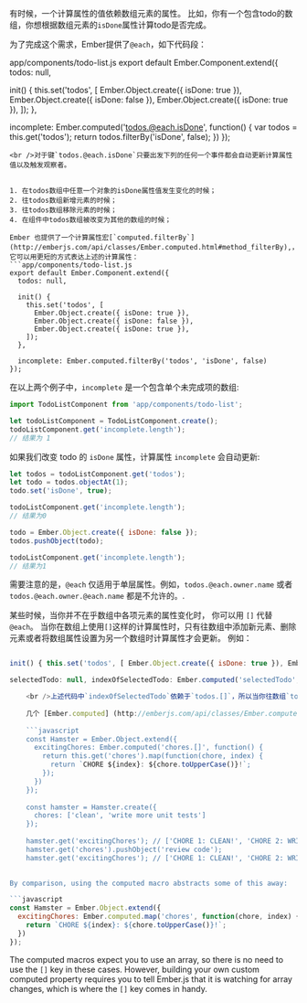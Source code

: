 有时候，一个计算属性的值依赖数组元素的属性。 比如，你有一个包含todo的数组，你想根据数组元素的`isDone`属性计算todo是否完成。

为了完成这个需求，Ember提供了`@each`，如下代码段：

app/components/todo-list.js export default Ember.Component.extend({ todos: null,

init() { this.set('todos', [ Ember.Object.create({ isDone: true }), Ember.Object.create({ isDone: false }), Ember.Object.create({ isDone: true }), ]); },

incomplete: Ember.computed('todos.@each.isDone', function() { var todos = this.get('todos'); return todos.filterBy('isDone', false); }) });

    <br />对于键`todos.@each.isDone`只要出发下列的任何一个事件都会自动更新计算属性值以及触发观察者。
    
    
    1. 在todos数组中任意一个对象的isDone属性值发生变化的时候；
    2. 往todos数组新增元素的时候；
    3. 往todos数组移除元素的时候；
    4. 在组件中todos数组被改变为其他的数组的时候；
    
    Ember 也提供了一个计算属性宏[`computed.filterBy`](http://emberjs.com/api/classes/Ember.computed.html#method_filterBy),，它可以用更短的方式表达上述的计算属性：
    ```app/components/todo-list.js
    export default Ember.Component.extend({
      todos: null,
    
      init() {
        this.set('todos', [
          Ember.Object.create({ isDone: true }),
          Ember.Object.create({ isDone: false }),
          Ember.Object.create({ isDone: true }),
        ]);
      },
    
      incomplete: Ember.computed.filterBy('todos', 'isDone', false)
    });
    

在以上两个例子中，`incomplete` 是一个包含单个未完成项的数组:

```javascript
import TodoListComponent from 'app/components/todo-list';

let todoListComponent = TodoListComponent.create();
todoListComponent.get('incomplete.length');
// 结果为 1
```

如果我们改变 todo 的 `isDone` 属性，计算属性 `incomplete` 会自动更新:

```javascript
let todos = todoListComponent.get('todos');
let todo = todos.objectAt(1);
todo.set('isDone', true);

todoListComponent.get('incomplete.length');
// 结果为0

todo = Ember.Object.create({ isDone: false });
todos.pushObject(todo);

todoListComponent.get('incomplete.length');
// 结果为1
```

需要注意的是，` @each ` 仅适用于单层属性。例如，`todos.@each.owner.name` 或者 `todos.@each.owner.@each.name` 都是不允许的。.

某些时候，当你并不在乎数组中各项元素的属性变化时， 你可以用 `[]` 代替 `@each`。 当你在数组上使用`[]`这样的计算属性时，只有往数组中添加新元素、删除元素或者将数组属性设置为另一个数组时计算属性才会更新。 例如：

```app/components/todo-list.js export default Ember.Component.extend({ todos: null,

init() { this.set('todos', [ Ember.Object.create({ isDone: true }), Ember.Object.create({ isDone: false }), Ember.Object.create({ isDone: true }), ]); },

selectedTodo: null, indexOfSelectedTodo: Ember.computed('selectedTodo', 'todos.[]', function() { return this.get('todos').indexOf(this.get('selectedTodo')); }) });

    <br />上述代码中`indexOfSelectedTodo`依赖于`todos.[]`，所以当你往数组`todos`新增元素的时候回使得计算属性`indexOfSelectedTodo`自动更新，但是当你修饰数组元素的`isDone`属性时并不会使得计算属性`indexOfSelectedTodo`自动更新。
    
    几个 [Ember.computed] (http://emberjs.com/api/classes/Ember.computed.html) 宏利用 '[]' 键来执行常见的用例。 例如，要创建映射从数组的属性计算的属性，您可以使用[Ember.computed.map] (http://emberjs.com/api/classes/Ember.computed.html#method_map) 或自己设计计算的属性:
    
    ```javascript
    const Hamster = Ember.Object.extend({
      excitingChores: Ember.computed('chores.[]', function() {
        return this.get('chores').map(function(chore, index) {
          return `CHORE ${index}: ${chore.toUpperCase()}!`;
        });
      })
    });
    
    const hamster = Hamster.create({
      chores: ['clean', 'write more unit tests']
    });
    
    hamster.get('excitingChores'); // ['CHORE 1: CLEAN!', 'CHORE 2: WRITE MORE UNIT TESTS!']
    hamster.get('chores').pushObject('review code');
    hamster.get('excitingChores'); // ['CHORE 1: CLEAN!', 'CHORE 2: WRITE MORE UNIT TESTS!', 'CHORE 3: REVIEW CODE!']
    

By comparison, using the computed macro abstracts some of this away:

```javascript
const Hamster = Ember.Object.extend({
  excitingChores: Ember.computed.map('chores', function(chore, index) {
    return `CHORE ${index}: ${chore.toUpperCase()}!`;
  })
});
```

The computed macros expect you to use an array, so there is no need to use the `[]` key in these cases. However, building your own custom computed property requires you to tell Ember.js that it is watching for array changes, which is where the `[]` key comes in handy.